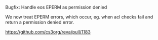 Bugfix: Handle eos EPERM as permission denied

We now treat EPERM errors, which occur, eg. when acl checks fail and return a permission denied error.

https://github.com/cs3org/reva/pull/1183